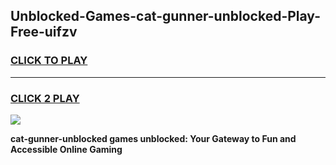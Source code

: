 
## Unblocked-Games-cat-gunner-unblocked-Play-Free-uifzv
<h3>
<a href="https://premium76.site?title=cat-gunner-unblocked&ref=23A">CLICK TO PLAY</a></h3>
<hr>

<h3>
<a href="https://premium76.site?title=cat-gunner-unblocked&ref=23A">CLICK 2 PLAY</a>
  
</h3>

<a href="https://premium76.site?title=cat-gunner-unblocked&ref=23A"><img src="https://clearcache.store/games.png"></a>


**cat-gunner-unblocked games unblocked: Your Gateway to Fun and Accessible Online Gaming**
